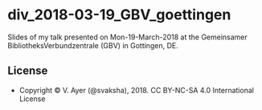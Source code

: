 # div_2018-03-19_GBV_goettingen

Slides of my talk presented on Mon-19-March-2018 at the Gemeinsamer BibliotheksVerbundzentrale (GBV) in Gottingen, DE.

## License
* Copyright © V. Ayer (@svaksha), 2018. CC BY-NC-SA 4.0 International License
